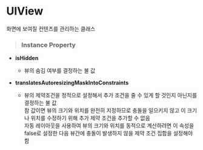 # UIView
화면에 보여질 컨텐츠를 관리하는 클래스

> ### Instance Property
* **isHidden**
    - 뷰의 숨김 여부를 결정하는 불 값

* **translatesAutoresizingMaskIntoConstraints**
    - 뷰의 제약조건을 정적으로 설정해서 추가 조건을 줄 수 있게 할 것인지 아닌지를 결정하는 불 값  
    참 값이면 뷰의 크기와 위치를 완전히 지정하므로 충돌을 일으키지 않고 이 크기나 위치를 수정하기 위해 추가 제약 조건을 추가할 수 없음  
    자동 레이아웃을 사용하여 뷰의 크기와 위치를 동적으로 계산하려면 이 속성을 false로 설정한 다음 뷰간에 충돌이 발생하지 않을 제약 조건 집합을 설정해야함